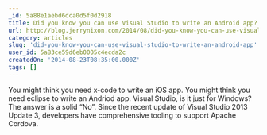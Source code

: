 ```yaml
---
_id: 5a88e1aebd6dca0d5f0d2918
title: Did you know you can use Visual Studio to write an Android app? 
url: http://blog.jerrynixon.com/2014/08/did-you-know-you-can-use-visual-studio.html
category: articles
slug: 'did-you-know-you-can-use-visual-studio-to-write-an-android-app'
user_id: 5a83ce59d6eb0005c4ecda2c
createdOn: '2014-08-23T08:35:00.000Z'
tags: []
---
```


You might think you need x-code to write an iOS app. You might think you need eclipse to write an Andriod app. Visual Studio, is it just for Windows? The answer is a solid “No”. Since the recent update of Visual Studio 2013 Update 3, developers have comprehensive tooling to support Apache Cordova.
